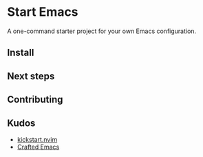 # Start Emacs

A one-command starter project for your own Emacs configuration.

## Install

## Next steps

## Contributing

## Kudos

- [kickstart.nvim](https://github.com/nvim-lua/kickstart.nvim)
- [Crafted Emacs](https://github.com/SystemCrafters/crafted-emacs)
